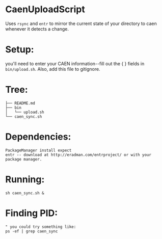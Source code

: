 # CaenUploadScript

Uses `rsync` and `entr` to mirror the current state of your directory to caen whenever it detects a change.

# Setup:
you'll need to enter your CAEN information--fill out the { } fields in `bin/upload.sh`.
Also, add this file to gitignore.


# Tree:
```
├── README.md
├── bin
│   └── upload.sh
└── caen_sync.sh
```

# Dependencies:
```
PackageManager install expect
entr -- download at http://eradman.com/entrproject/ or with your package manager.
```

# Running:
```
sh caen_sync.sh &
```
# Finding PID:
```
" you could try something like:
ps -ef | grep caen_sync
```
